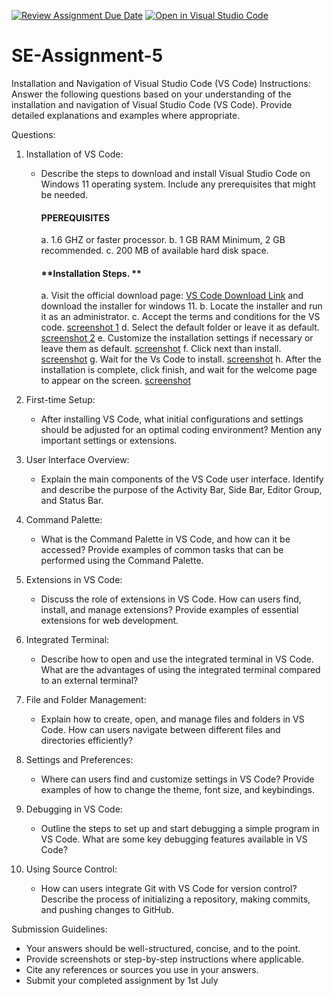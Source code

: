 [![Review Assignment Due Date](https://classroom.github.com/assets/deadline-readme-button-22041afd0340ce965d47ae6ef1cefeee28c7c493a6346c4f15d667ab976d596c.svg)](https://classroom.github.com/a/XoLGRbHq)
[![Open in Visual Studio Code](https://classroom.github.com/assets/open-in-vscode-2e0aaae1b6195c2367325f4f02e2d04e9abb55f0b24a779b69b11b9e10269abc.svg)](https://classroom.github.com/online_ide?assignment_repo_id=15277658&assignment_repo_type=AssignmentRepo)
# SE-Assignment-5
Installation and Navigation of Visual Studio Code (VS Code)
 Instructions:
Answer the following questions based on your understanding of the installation and navigation of Visual Studio Code (VS Code). Provide detailed explanations and examples where appropriate.

 Questions:

1. Installation of VS Code:
   - Describe the steps to download and install Visual Studio Code on Windows 11 operating system. Include any prerequisites that might be needed.

      #### **PPEREQUISITES**
      a. 1.6 GHZ or faster processor.
      b. 1 GB RAM Minimum, 2 GB recommended.
      c. 200  MB of available hard disk space.

      #### **Installation Steps. **
      a. Visit the official download page: [VS Code Download Link](https://code.visualstudio.com/) and download the installer for windows  11. 
      b. Locate the installer and run it as an administrator.
      c. Accept the terms and conditions for the VS code.
      [screenshot 1](./screenshots/Accept%20the%20terms%20and%20conditions.png)
      d. Select the default folder or leave it as default.
      [screenshot 2](./screenshots/Select%20the%20start%20menu%20folder.png)
      e. Customize the installation settings if necessary or leave them as default.
      [screenshot](./screenshots/Customize%20the%20installation%20settings%20if%20need%20be.png)
      f. Click next than install.
      [screenshot](./screenshots/click%20next%20to%20install.png)
      g. Wait for the Vs Code to install.
      [screenshot](./screenshots/wait%20for%20the%20visual%20studio%20to%20install.png)
      h. After the installation is complete, click finish, and wait for the welcome page to appear on the screen.
      [screenshot](./screenshots/Wait%20for%20vs%20code%20to%20launch%20and%20display%20the%20welcome%20screen.png)

2. First-time Setup:
   - After installing VS Code, what initial configurations and settings should be adjusted for an optimal coding environment? Mention any important settings or extensions.

3. User Interface Overview:
   - Explain the main components of the VS Code user interface. Identify and describe the purpose of the Activity Bar, Side Bar, Editor Group, and Status Bar.

4. Command Palette:
   - What is the Command Palette in VS Code, and how can it be accessed? Provide examples of common tasks that can be performed using the Command Palette.

5. Extensions in VS Code:
   - Discuss the role of extensions in VS Code. How can users find, install, and manage extensions? Provide examples of essential extensions for web development.

6. Integrated Terminal:
   - Describe how to open and use the integrated terminal in VS Code. What are the advantages of using the integrated terminal compared to an external terminal?

7. File and Folder Management:
   - Explain how to create, open, and manage files and folders in VS Code. How can users navigate between different files and directories efficiently?

8. Settings and Preferences:
   - Where can users find and customize settings in VS Code? Provide examples of how to change the theme, font size, and keybindings.

9. Debugging in VS Code:
   - Outline the steps to set up and start debugging a simple program in VS Code. What are some key debugging features available in VS Code?

10. Using Source Control:
    - How can users integrate Git with VS Code for version control? Describe the process of initializing a repository, making commits, and pushing changes to GitHub.

 Submission Guidelines:
- Your answers should be well-structured, concise, and to the point.
- Provide screenshots or step-by-step instructions where applicable.
- Cite any references or sources you use in your answers.
- Submit your completed assignment by 1st July 


